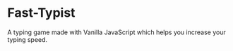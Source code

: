# Fast-Typist
A typing game made with Vanilla JavaScript which helps you increase your typing speed.

